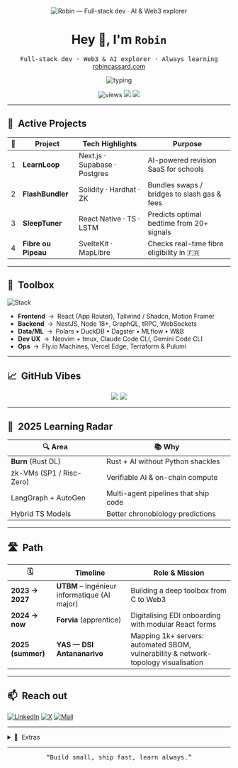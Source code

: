 <p align="center">
  <img
    src="https://img.shields.io/badge/Robin&nbsp;—&nbsp;Full-stack&nbsp;dev&nbsp;·&nbsp;AI%20%26%20Web3%20explorer-0fa9e6?style=for-the-badge&logoColor=white&labelColor=1d1f21"
    alt="Robin — Full-stack dev · AI & Web3 explorer"
  />
</p>

<h1 align="center">Hey&nbsp;👋, I'm <code>Robin</code></h1>
<p align="center">
  <samp>Full-stack dev · Web3 &amp;&nbsp;AI explorer · Always learning</samp><br/>
  <a href="https://robincassard.com">robincassard.com</a>
</p>

<p align="center">
  <img src="https://readme-typing-svg.demolab.com?font=Fira+Code&pause=1000&color=00E5FF&center=true&vCenter=true&width=380&lines=Code.+Ship.+Learn.+Repeat." alt="typing" />
</p>

<div align="center">
  <img src="https://komarev.com/ghpvc/?username=nexiathr&color=00e5ff&style=flat-square" alt="views"/>
  <img src="https://img.shields.io/github/followers/nexiathr?label=Follow&style=flat-square"/>
  <img src="https://img.shields.io/badge/Status-Building-0fa9e6?style=flat-square"/>
</div>

---

## 🚀 &nbsp;Active Projects

| 🌟 | Project | Tech Highlights | Purpose |
|:--:|---------|-----------------|---------|
| 1 | **LearnLoop** | Next.js · Supabase · Postgres | AI-powered revision SaaS for schools |
| 2 | **FlashBundler** | Solidity · Hardhat · ZK | Bundles swaps / bridges to slash gas & fees |
| 3 | **SleepTuner** | React Native · TS · LSTM | Predicts optimal bedtime from 20+ signals |
| 4 | **Fibre ou Pipeau** | SvelteKit · MapLibre | Checks real-time fibre eligibility in 🇫🇷 |

---

## 🧰 &nbsp;Toolbox

![Stack](https://skillicons.dev/icons?i=ts,js,python,rust,solidity,react,nextjs,svelte,docker,kubernetes,postgres,mysql,redis,aws,gcp,linux,git,graphql)

- **Frontend** → React (App Router), Tailwind / Shadcn, Motion Framer  
- **Backend** → NestJS, Node 18+, GraphQL, tRPC, WebSockets  
- **Data/ML** → Polars • DuckDB • Dagster • MLflow • W&B  
- **Dev UX** → Neovim + tmux, Claude Code CLI, Gemini Code CLI  
- **Ops** → Fly.io Machines, Vercel Edge, Terraform & Pulumi  

---

## 📈 &nbsp;GitHub Vibes

<p align="center">
  <img src="https://github-readme-stats.vercel.app/api?username=nexiathr&show_icons=true&theme=tokyonight&hide_border=true&hide=prs,issues"/>
  <img src="https://streak-stats.demolab.com?user=nexiathr&theme=tokyonight&hide_border=true"/>
</p>

---

## 🎯 &nbsp;2025 Learning Radar

| 🔍 Area | 📚 Why |
|---------|--------|
| **Burn** (Rust DL) | Rust + AI without Python shackles |
| zk-VMs (SP1 / Risc-Zero) | Verifiable AI & on-chain compute |
| LangGraph + AutoGen | Multi-agent pipelines that ship code |
| Hybrid TS Models | Better chronobiology predictions |

---

## 🛣️ &nbsp;Path

| 🗓️ | Timeline | Role & Mission |
|-----|----------|----------------|
| **2023 → 2027** | **UTBM** – Ingénieur informatique (AI major) | Building a deep toolbox from C to Web3 |
| **2024 → now** | **Forvia** (apprentice) | Digitalising EDI onboarding with modular React forms |
| **2025 (summer)** | **YAS — DSI Antananarivo** | Mapping 1k+ servers: automated SBOM, vulnerability & network-topology visualisation |

---

## 📫 &nbsp;Reach out

[![LinkedIn](https://img.shields.io/badge/LinkedIn-0A66C2?style=for-the-badge&logo=linkedin&logoColor=white)](https://www.linkedin.com/in/robin-cassard/)
[![X](https://img.shields.io/badge/@nexiathr-1DA1F2?style=for-the-badge&logo=x&logoColor=white)](https://twitter.com/nexiathr)
[![Mail](https://img.shields.io/badge/Email-robin.cassard%40edu.univ--fcomte.fr-EA4335?style=for-the-badge&logo=gmail&logoColor=white)](mailto:robin.cassard@edu.univ-fcomte.fr)

---

<details>
  <summary>🧩 &nbsp;Extras</summary>

* 💡 Favourite command: <code>git push origin --force-with-lease</code>  

</details>

---

<p align="center"><samp>“Build small, ship fast, learn always.”</samp></p>
